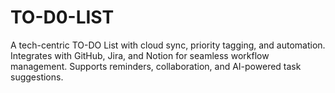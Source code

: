# TO-D0-LIST
A tech-centric TO-DO List with cloud sync, priority tagging, and automation. Integrates with GitHub, Jira, and Notion for seamless workflow management. Supports reminders, collaboration, and AI-powered task suggestions. 
